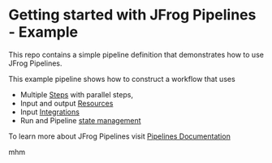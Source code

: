 # Getting started with JFrog Pipelines - Example

This repo contains a simple pipeline definition that demonstrates how to use JFrog Pipelines. 

This example pipeline shows how to construct a workflow that uses 
* Multiple [Steps](https://www.jfrog.com/confluence/display/JFROG/Pipelines+Steps) with parallel steps,
* Input and output [Resources](https://www.jfrog.com/confluence/display/JFROG/Pipelines+Resources)
* Input [Integrations](https://www.jfrog.com/confluence/display/JFROG/Pipelines+Integrations)
* Run and Pipeline [state management](https://www.jfrog.com/confluence/display/JFROG/Creating+Stateful+Pipelines) 

To learn more about JFrog Pipelines visit [Pipelines Documentation](https://www.jfrog.com/confluence/display/JFROG/Pipelines+Quickstart)

mhm
